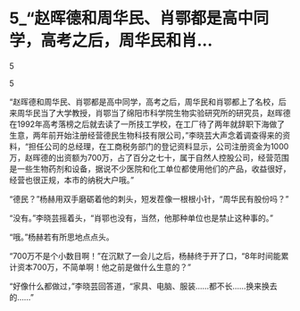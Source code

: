 # 5_“赵晖德和周华民、肖鄂都是高中同学，高考之后，周华民和肖...

5

5

“赵晖德和周华民、肖鄂都是高中同学，高考之后，周华民和肖鄂都上了名校，后来周华民当了大学教授，肖鄂当了绵阳市科学院生物实验研究所的研究员，赵晖德在1992年高考落榜之后就去读了一所技工学校，在工厂待了两年就辞职下海做了生意，两年前开始注册经营德民生物科技有限公司，”李晓芸大声念着调查得来的资料，“担任公司的总经理，在工商税务部门的登记资料显示，公司注册资金为1000万，赵晖德的出资额为700万，占了百分之七十，属于自然人控股公司，经营范围是一些生物药剂和设备，据说不少医院和化工单位都使用他们的产品，收益很好，经营也很正规，本市的纳税大户哦。”

“德民？”杨赫用双手磨砺着他的刺头，短发茬像一根根小针，“周华民有股份吗？”

“没有。”李晓芸摇着头，“肖鄂也没有，当然，他那种单位也是禁止这种事的。”

“哦。”杨赫若有所思地点点头。

“700万不是个小数目啊！”在沉默了一会儿之后，杨赫终于开了口，“8年时间能累计资本700万，不简单啊！他之前是做什么生意的？”

“好像什么都做过，”李晓芸回答道，“家具、电脑、服装……都不长……换来换去的……”